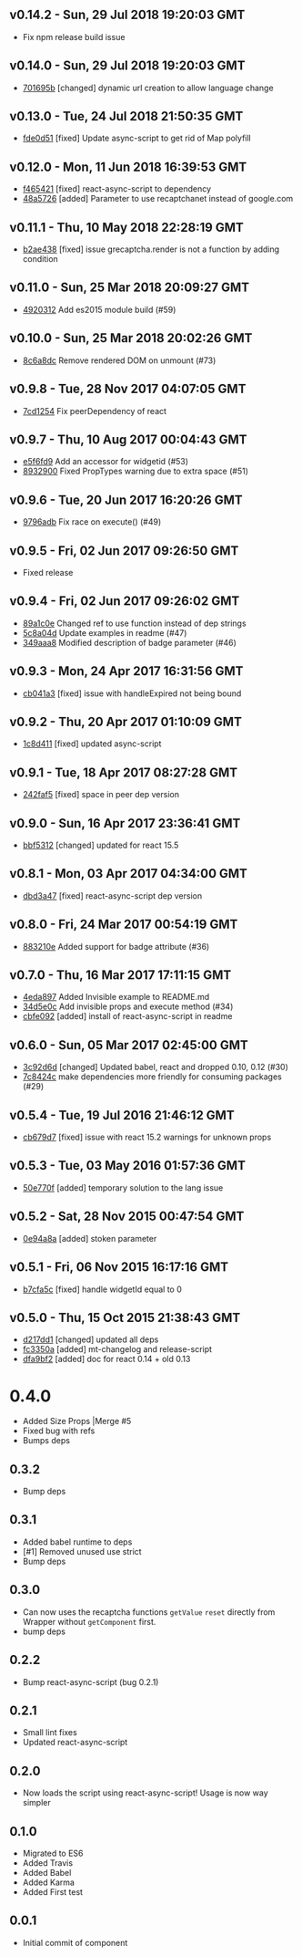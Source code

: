 v0.14.2 - Sun, 29 Jul 2018 19:20:03 GMT
---------------------------------------

- Fix npm release build issue


v0.14.0 - Sun, 29 Jul 2018 19:20:03 GMT
---------------------------------------

- [701695b](../../commit/701695b) [changed] dynamic url creation to allow language change



v0.13.0 - Tue, 24 Jul 2018 21:50:35 GMT
---------------------------------------

- [fde0d51](../../commit/fde0d51) [fixed] Update async-script to get rid of Map polyfill



v0.12.0 - Mon, 11 Jun 2018 16:39:53 GMT
---------------------------------------

- [f465421](../../commit/f465421) [fixed] react-async-script to dependency
- [48a5726](../../commit/48a5726) [added] Parameter to use recaptchanet instead of google.com



v0.11.1 - Thu, 10 May 2018 22:28:19 GMT
---------------------------------------

- [b2ae438](../../commit/b2ae438) [fixed] issue grecaptcha.render is not a function by adding condition



v0.11.0 - Sun, 25 Mar 2018 20:09:27 GMT
---------------------------------------

- [4920312](../../commit/4920312) Add es2015 module build (#59)




v0.10.0 - Sun, 25 Mar 2018 20:02:26 GMT
---------------------------------------

- [8c6a8dc](../../commit/8c6a8dc) Remove rendered DOM on unmount (#73)



v0.9.8 - Tue, 28 Nov 2017 04:07:05 GMT
--------------------------------------

- [7cd1254](../../commit/7cd1254) Fix peerDependency of react




v0.9.7 - Thu, 10 Aug 2017 00:04:43 GMT
--------------------------------------

- [e5f6fd9](../../commit/e5f6fd9) Add an accessor for widgetid (#53)
- [8932900](../../commit/8932900) Fixed PropTypes warning due to extra space (#51)



v0.9.6 - Tue, 20 Jun 2017 16:20:26 GMT
--------------------------------------

- [9796adb](../../commit/9796adb) Fix race on execute() (#49)




v0.9.5 - Fri, 02 Jun 2017 09:26:50 GMT
--------------------------------------

- Fixed release


v0.9.4 - Fri, 02 Jun 2017 09:26:02 GMT
--------------------------------------

- [89a1c0e](../../commit/89a1c0e) Changed ref to use function instead of dep strings
- [5c8a04d](../../commit/5c8a04d) Update examples in readme (#47)
- [349aaa8](../../commit/349aaa8) Modified description of badge parameter (#46)



v0.9.3 - Mon, 24 Apr 2017 16:31:56 GMT
--------------------------------------

- [cb041a3](../../commit/cb041a3) [fixed] issue with handleExpired not being bound



v0.9.2 - Thu, 20 Apr 2017 01:10:09 GMT
--------------------------------------

- [1c8d411](../../commit/1c8d411) [fixed] updated async-script



v0.9.1 - Tue, 18 Apr 2017 08:27:28 GMT
--------------------------------------

- [242faf5](../../commit/242faf5) [fixed] space in peer dep version



v0.9.0 - Sun, 16 Apr 2017 23:36:41 GMT
--------------------------------------

- [bbf5312](../../commit/bbf5312) [changed] updated for react 15.5



v0.8.1 - Mon, 03 Apr 2017 04:34:00 GMT
--------------------------------------

- [dbd3a47](../../commit/dbd3a47) [fixed] react-async-script dep version



v0.8.0 - Fri, 24 Mar 2017 00:54:19 GMT
--------------------------------------

- [883210e](../../commit/883210e) Added support for badge attribute (#36)




v0.7.0 - Thu, 16 Mar 2017 17:11:15 GMT
--------------------------------------

- [4eda897](../../commit/4eda897) Added Invisible example to README.md
- [34d5e0c](../../commit/34d5e0c) Add invisible props and execute method (#34)
- [cbfe092](../../commit/cbfe092) [added] install of react-async-script in readme



v0.6.0 - Sun, 05 Mar 2017 02:45:00 GMT
--------------------------------------

- [3c92d6d](../../commit/3c92d6d) [changed] Updated babel, react and dropped 0.10, 0.12 (#30)
- [7c8424c](../../commit/7c8424c) make dependencies more friendly for consuming packages (#29)



v0.5.4 - Tue, 19 Jul 2016 21:46:12 GMT
--------------------------------------

- [cb679d7](../../commit/cb679d7) [fixed] issue with react 15.2 warnings for unknown props



v0.5.3 - Tue, 03 May 2016 01:57:36 GMT
--------------------------------------

- [50e770f](../../commit/50e770f) [added] temporary solution to the lang issue



v0.5.2 - Sat, 28 Nov 2015 00:47:54 GMT
--------------------------------------

- [0e94a8a](../../commit/0e94a8a) [added] stoken parameter



v0.5.1 - Fri, 06 Nov 2015 16:17:16 GMT
--------------------------------------

- [b7cfa5c](../../commit/b7cfa5c) [fixed] handle widgetId equal to 0



v0.5.0 - Thu, 15 Oct 2015 21:38:43 GMT
--------------------------------------

- [d217dd1](../../commit/d217dd1) [changed] updated all deps
- [fc3350a](../../commit/fc3350a) [added] mt-changelog and release-script
- [dfa9bf2](../../commit/dfa9bf2) [added] doc for react 0.14 + old 0.13



# 0.4.0
- Added Size Props |Merge #5
- Fixed bug with refs
- Bumps deps

## 0.3.2
- Bump deps

## 0.3.1
- Added babel runtime to deps
- [#1] Removed unused use strict
- Bump deps

## 0.3.0
- Can now uses the recaptcha functions `getValue` `reset` directly from Wrapper without `getComponent` first.
- bump deps

## 0.2.2
- Bump react-async-script (bug 0.2.1)

## 0.2.1
- Small lint fixes
- Updated react-async-script

## 0.2.0
- Now loads the script using react-async-script! Usage is now way simpler

## 0.1.0
- Migrated to ES6
- Added Travis
- Added Babel
- Added Karma
- Added First test

## 0.0.1
- Initial commit of component
